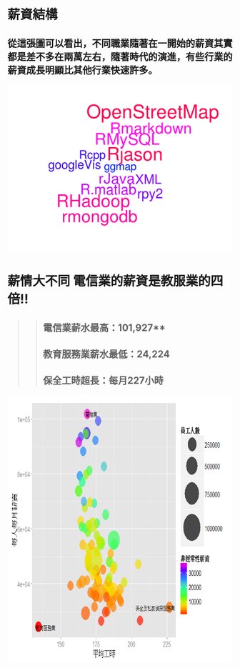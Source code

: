 薪資結構
========================================================
## 從這張圖可以看出，不同職業隨著在一開始的薪資其實都是差不多在兩萬左右，隨著時代的演進，有些行業的薪資成長明顯比其他行業快速許多。
![plot of chunk unnamed-chunk-1](figure/unnamed-chunk-1.png) 

# 薪情大不同 電信業的薪資是教服業的四倍!!
>> ## 電信業薪水最高：101,927**
>> ## 教育服務業薪水最低：24,224
>> ## 保全工時超長：每月227小時

<img src='salary.png' width=800 height=600></img>
